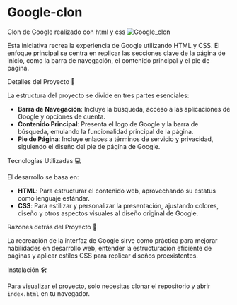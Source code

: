 # Google-clon
Clon de Google realizado con html y css
![Google_clon](https://github.com/fer-of/google-clon/assets/111704567/84f3b1c4-2e3a-4954-8adc-14c6089a7a04)


Esta iniciativa recrea la experiencia de Google utilizando HTML y CSS. El enfoque principal se centra en replicar las secciones clave de la página de inicio, como la barra de navegación, el contenido principal y el pie de página.

Detalles del Proyecto 📂

La estructura del proyecto se divide en tres partes esenciales:

- **Barra de Navegación**: Incluye la búsqueda, acceso a las aplicaciones de Google y opciones de cuenta.
- **Contenido Principal**: Presenta el logo de Google y la barra de búsqueda, emulando la funcionalidad principal de la página.
- **Pie de Página**: Incluye enlaces a términos de servicio y privacidad, siguiendo el diseño del pie de página de Google.

Tecnologías Utilizadas 💻

El desarrollo se basa en:

- **HTML**: Para estructurar el contenido web, aprovechando su estatus como lenguaje estándar.
- **CSS**: Para estilizar y personalizar la presentación, ajustando colores, diseño y otros aspectos visuales al diseño original de Google.

Razones detrás del Proyecto 🤔

La recreación de la interfaz de Google sirve como práctica para mejorar habilidades en desarrollo web, entender la estructuración eficiente de páginas y aplicar estilos CSS para replicar diseños preexistentes.

Instalación 🛠️

Para visualizar el proyecto, solo necesitas clonar el repositorio y abrir `index.html` en tu navegador.
